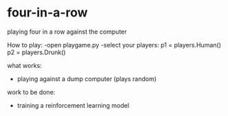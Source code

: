 # four-in-a-row
playing four in a row against the computer

How to play:
-open playgame.py
-select your players: 
    p1 = players.Human()
    p2 = players.Drunk()

what works:
- playing against a dump computer (plays random)


work to be done:
- training a reinforcement learning model
